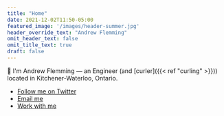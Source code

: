 ```yaml
---
title: "Home"
date: 2021-12-02T11:50-05:00
featured_image: '/images/header-summer.jpg'
header_override_text: "Andrew Flemming"
omit_header_text: false
omit_title_text: true
draft: false
---
```

👋 I'm Andrew Flemming — an Engineer (and [curler]({{< ref "curling" >}})) located in Kitchener-Waterloo, Ontario.

- [Follow me on Twitter](http://twitter.com/aflemm)
- [Email me](mailto:contact@andrewflemming.net)
- [Work with me](https://www.linkedin.com/in/andrew-flemming/)
